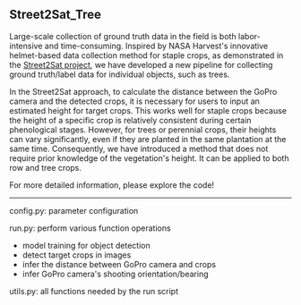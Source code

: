 ## Street2Sat_Tree

Large-scale collection of ground truth data in the field is both labor-intensive and time-consuming. Inspired by NASA Harvest's innovative helmet-based data collection method for staple crops, as demonstrated in the [Street2Sat project](https://www.climatechange.ai/papers/icml2021/74.html), we have developed a new pipeline for collecting ground truth/label data for individual objects, such as trees.

In the Street2Sat approach, to calculate the distance between the GoPro camera and the detected crops, it is necessary for users to input an estimated height for target crops. This works well for staple crops because the height of a specific crop is relatively consistent during certain phenological stages. However, for trees or perennial crops, their heights can vary significantly, even if they are planted in the same plantation at the same time. Consequently, we have introduced a method that does not require prior knowledge of the vegetation's height. It can be applied to both row and tree crops.

For more detailed information, please explore the code!

----------

config.py: parameter configuration

run.py: perform various function operations

- model training for object detection
- detect target crops in images
- infer the distance between GoPro camera and crops
- infer GoPro camera's shooting orientation/bearing

utils.py: all functions needed by the run script
